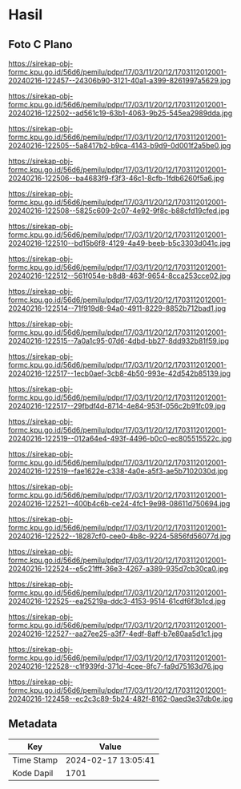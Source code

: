 # Hasil

## Foto C Plano

https://sirekap-obj-formc.kpu.go.id/56d6/pemilu/pdpr/17/03/11/20/12/1703112012001-20240216-122457--24306b90-3121-40a1-a399-8261997a5629.jpg

https://sirekap-obj-formc.kpu.go.id/56d6/pemilu/pdpr/17/03/11/20/12/1703112012001-20240216-122502--ad561c19-63b1-4063-9b25-545ea2989dda.jpg

https://sirekap-obj-formc.kpu.go.id/56d6/pemilu/pdpr/17/03/11/20/12/1703112012001-20240216-122505--5a8417b2-b9ca-4143-b9d9-0d001f2a5be0.jpg

https://sirekap-obj-formc.kpu.go.id/56d6/pemilu/pdpr/17/03/11/20/12/1703112012001-20240216-122506--ba4683f9-f3f3-46c1-8cfb-1fdb6260f5a6.jpg

https://sirekap-obj-formc.kpu.go.id/56d6/pemilu/pdpr/17/03/11/20/12/1703112012001-20240216-122508--5825c609-2c07-4e92-9f8c-b88cfd19cfed.jpg

https://sirekap-obj-formc.kpu.go.id/56d6/pemilu/pdpr/17/03/11/20/12/1703112012001-20240216-122510--bd15b6f8-4129-4a49-beeb-b5c3303d041c.jpg

https://sirekap-obj-formc.kpu.go.id/56d6/pemilu/pdpr/17/03/11/20/12/1703112012001-20240216-122512--561f054e-b8d8-463f-9654-8cca253cce02.jpg

https://sirekap-obj-formc.kpu.go.id/56d6/pemilu/pdpr/17/03/11/20/12/1703112012001-20240216-122514--71f919d8-94a0-4911-8229-8852b712bad1.jpg

https://sirekap-obj-formc.kpu.go.id/56d6/pemilu/pdpr/17/03/11/20/12/1703112012001-20240216-122515--7a0a1c95-07d6-4dbd-bb27-8dd932b81f59.jpg

https://sirekap-obj-formc.kpu.go.id/56d6/pemilu/pdpr/17/03/11/20/12/1703112012001-20240216-122517--1ecb0aef-3cb8-4b50-993e-42d542b85139.jpg

https://sirekap-obj-formc.kpu.go.id/56d6/pemilu/pdpr/17/03/11/20/12/1703112012001-20240216-122517--29fbdf4d-8714-4e84-953f-056c2b91fc09.jpg

https://sirekap-obj-formc.kpu.go.id/56d6/pemilu/pdpr/17/03/11/20/12/1703112012001-20240216-122519--012a64e4-493f-4496-b0c0-ec805515522c.jpg

https://sirekap-obj-formc.kpu.go.id/56d6/pemilu/pdpr/17/03/11/20/12/1703112012001-20240216-122519--fae1622e-c338-4a0e-a5f3-ae5b7102030d.jpg

https://sirekap-obj-formc.kpu.go.id/56d6/pemilu/pdpr/17/03/11/20/12/1703112012001-20240216-122521--400b4c6b-ce24-4fc1-9e98-08611d750694.jpg

https://sirekap-obj-formc.kpu.go.id/56d6/pemilu/pdpr/17/03/11/20/12/1703112012001-20240216-122522--18287cf0-cee0-4b8c-9224-5856fd56077d.jpg

https://sirekap-obj-formc.kpu.go.id/56d6/pemilu/pdpr/17/03/11/20/12/1703112012001-20240216-122524--e5c21fff-36e3-4267-a389-935d7cb30ca0.jpg

https://sirekap-obj-formc.kpu.go.id/56d6/pemilu/pdpr/17/03/11/20/12/1703112012001-20240216-122525--ea25219a-ddc3-4153-9514-61cdf6f3b1cd.jpg

https://sirekap-obj-formc.kpu.go.id/56d6/pemilu/pdpr/17/03/11/20/12/1703112012001-20240216-122527--aa27ee25-a3f7-4edf-8aff-b7e80aa5d1c1.jpg

https://sirekap-obj-formc.kpu.go.id/56d6/pemilu/pdpr/17/03/11/20/12/1703112012001-20240216-122528--c1f939fd-371d-4cee-8fc7-fa9d75163d76.jpg

https://sirekap-obj-formc.kpu.go.id/56d6/pemilu/pdpr/17/03/11/20/12/1703112012001-20240216-122458--ec2c3c89-5b24-482f-8162-0aed3e37db0e.jpg


## Metadata

| Key        | Value               |
| ---------- | ------------------- |
| Time Stamp | 2024-02-17 13:05:41 |
| Kode Dapil | 1701                |



